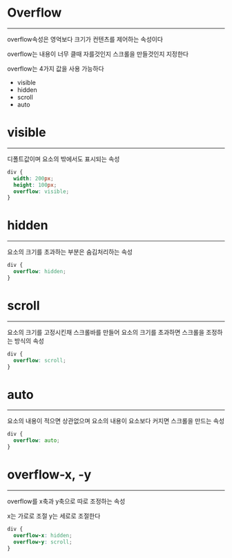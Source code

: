 # Overflow
---------------
overflow속성은 영억보다 크기가 컨텐츠를 제어하는 속성이다

overflow는 내용이 너무 클때 자를것인지 스크롤을 만들것인지 지정한다

overflow는 4가지 값을 사용 가능하다

  - visible
  - hidden
  - scroll
  - auto

# visible
-------------------

디폴트값이며 요소의 밖에서도 표시되는 속성

```css
div {
  width: 200px;
  height: 100px;
  overflow: visible;
}
```

# hidden
---------------------
요소의 크기를 초과하는 부분은 숨김처리하는 속성

```css
div {
  overflow: hidden;
}
```

# scroll
--------------------------

요소의 크기를 고정시킨채 스크롤바를 만들어 요소의 크기를 초과하면 스크롤을 조정하는 방식의 속성

```css
div {
  overflow: scroll;
}
```

# auto
----------------

요소의 내용이 적으면 상관없으며 요소의 내용이 요소보다 커지면 스크롤을 만드는 속성

```css
div {
  overflow: auto;
}
```

# overflow-x, -y
------------------
overflow를 x축과 y축으로 따로 조정하는 속성

x는 가로로 조절 y는 세로로 조절한다

```css
div {
  overflow-x: hidden;
  overflow-y: scroll;
}
```
